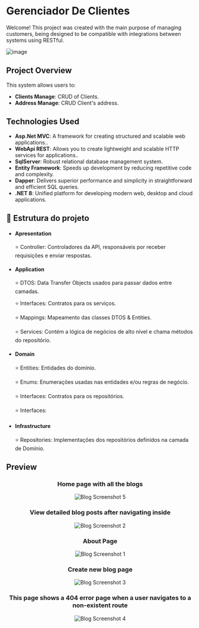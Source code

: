 # Gerenciador De Clientes

Welcome! This project was created with the main purpose of managing customers, being designed to be compatible with integrations between systems using RESTful.

![image](https://github.com/evilonvieira/GerenciadorDeClientes/blob/feature/estruturacao/docs/images/sytem.png)

## Project Overview

This system allows users to:

- **Clients Manage**: CRUD of Clients.
- **Address Manage**: CRUD Client's address.

## Technologies Used

- **Asp.Net MVC**: A framework for creating structured and scalable web applications..
- **WebApi REST**: Allows you to create lightweight and scalable HTTP services for applications..
- **SqlServer**: Robust relational database management system.
- **Entity Framework**: Speeds up development by reducing repetitive code and complexity.
- **Dapper**: Delivers superior performance and simplicity in straightforward and efficient SQL queries.
- **.NET 8**: Unified platform for developing modern web, desktop and cloud applications.

## 📁 Estrutura do projeto
- #### Apresentation  

  ⭐ Controller: Controladores da API, responsáveis por receber requisições e enviar respostas.

- #### Application

  ⭐ DTOS: Data Transfer Objects usados para passar dados entre camadas.
  
  ⭐ Interfaces: Contratos para os serviços.
         
  ⭐ Mappings: Mapeamento das classes DTOS & Entities.
   
  ⭐ Services: Contém a lógica de negócios de alto nível e chama métodos do repositório.

- #### Domain
   ⭐ Entities: Entidades do domínio.
     
   ⭐ Enums: Enumerações usadas nas entidades e/ou regras de negócio.

   ⭐ Interfaces: Contratos para os repositórios.

   ⭐ Interfaces:

- #### Infrastructure
    ⭐ Repositories: Implementações dos repositórios definidos na camada de Domínio.


## Preview

<div style="text-align: center;">

### Home page with all the blogs

![Blog Screenshot 5](preview/5.png)

### View detailed blog posts after navigating inside

![Blog Screenshot 2](preview/2.png)

### About Page

![Blog Screenshot 1](preview/1.png)

### Create new blog page

![Blog Screenshot 3](preview/3.png)

### This page shows a 404 error page when a user navigates to a non-existent route

![Blog Screenshot 4](preview/4.png)

</div>